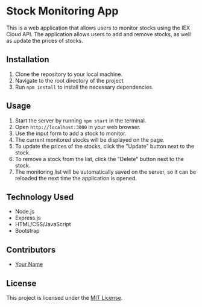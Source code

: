# Stock Monitoring App

This is a web application that allows users to monitor stocks using the IEX Cloud API. The application allows users to add and remove stocks, as well as update the prices of stocks.

## Installation

1. Clone the repository to your local machine.
2. Navigate to the root directory of the project.
3. Run `npm install` to install the necessary dependencies.

## Usage

1. Start the server by running `npm start` in the terminal.
2. Open `http://localhost:3000` in your web browser.
3. Use the input form to add a stock to monitor.
4. The current monitored stocks will be displayed on the page.
5. To update the prices of the stocks, click the "Update" button next to the stock.
6. To remove a stock from the list, click the "Delete" button next to the stock.
7. The monitoring list will be automatically saved on the server, so it can be reloaded the next time the application is opened.

## Technology Used

- Node.js
- Express.js
- HTML/CSS/JavaScript
- Bootstrap

## Contributors

- [Your Name](https://github.com/juanpabblo16)

## License

This project is licensed under the [MIT License](https://opensource.org/licenses/MIT).

